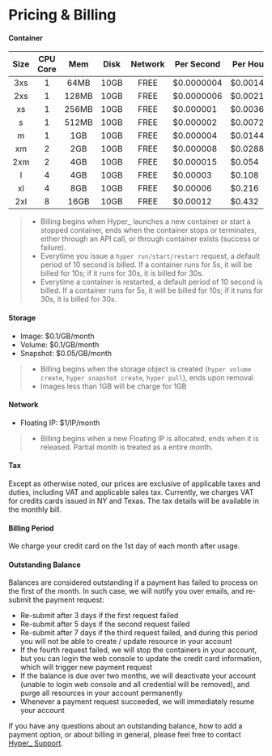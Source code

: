 # Pricing & Billing

#### Container
|Size|CPU Core|Mem|Disk|Network|Per Second|Per Hour|Monthly|
|:-:|:-:|:-:|:-:|:-:|---|---|---|
|3xs|1|64MB |10GB|FREE|$0.0000004 |$0.00144|$1.03  |
|2xs|1|128MB|10GB|FREE|$0.0000006 |$0.00216|$1.55  |
|xs |1|256MB|10GB|FREE|$0.000001  |$0.0036 |$2.59  |
|s  |1|512MB|10GB|FREE|$0.000002  |$0.0072 |$5.18  |
|m  |1|  1GB|10GB|FREE|$0.000004  |$0.0144 |$10.36 |
|xm |2|  2GB|10GB|FREE|$0.000008  |$0.0288 |$20.73 |
|2xm|2|  4GB|10GB|FREE|$0.000015  |$0.054  |$38.88 |
|l  |4|  4GB|10GB|FREE|$0.00003   |$0.108  |$77.76 |
|xl |4|  8GB|10GB|FREE|$0.00006   |$0.216  |$155.52|
|2xl|8| 16GB|10GB|FREE|$0.00012   |$0.432  |$311.04|
> - Billing begins when Hyper\_ launches a new container or start a stopped container, ends when the container stops or terminates, either through an API call, or through container exists (success or failure).
> - Everytime you issue a `hyper run/start/restart` request, a default period of 10 second is billed. If a container runs for 5s, it will be billed for 10s; if it runs for 30s, it is billed for 30s.
> - Everytime a container is restarted, a default period of 10 second is billed. If a container runs for 5s, it will be billed for 10s; if it runs for 30s, it is billed for 30s.

#### Storage
- Image: $0.1/GB/month
- Volume: $0.1/GB/month
- Snapshot: $0.05/GB/month
> - Billing begins when the storage object is created (`hyper volume create`, `hyper snapshot create`, `hyper pull`), ends upon removal
> - Images less than 1GB will be charge for 1GB

#### Network
- Floating IP: $1/IP/month
> - Billing begins when a new Floating IP is allocated, ends when it is released. Partial month is treated as a entire month.

#### Tax
Except as otherwise noted, our prices are exclusive of applicable taxes and duties, including VAT and applicable sales tax. Currently, we charges VAT for credits cards issued in NY and Texas. The tax details will be available in the monthly bill.

#### Billing Period
We charge your credit card on the 1st day of each month after usage.

#### Outstanding Balance

Balances are considered outstanding if a payment has failed to process on the first of the month. In such case, we will notify you over emails, and re-submit the payment request:

- Re-submit after 3 days if the first request failed
- Re-submit after 5 days if the second request failed
- Re-submit after 7 days if the third request failed, and during this period you will not be able to create / update resource in your account
- If the fourth request failed, we will stop the containers in your account, but you can login the web console to update the credit card information, which will trigger new payment request
- If the balance is due over two months, we will deactivate your account (unable to login web console and all credential will be removed), and purge all resources in your account permanently
- Whenever a payment request succeeded, we will immediately resume your account

If you have any questions about an outstanding balance, how to add a payment option, or about billing in general, please feel free to contact [Hyper_ Support](mailto:support@hyper.sh).

